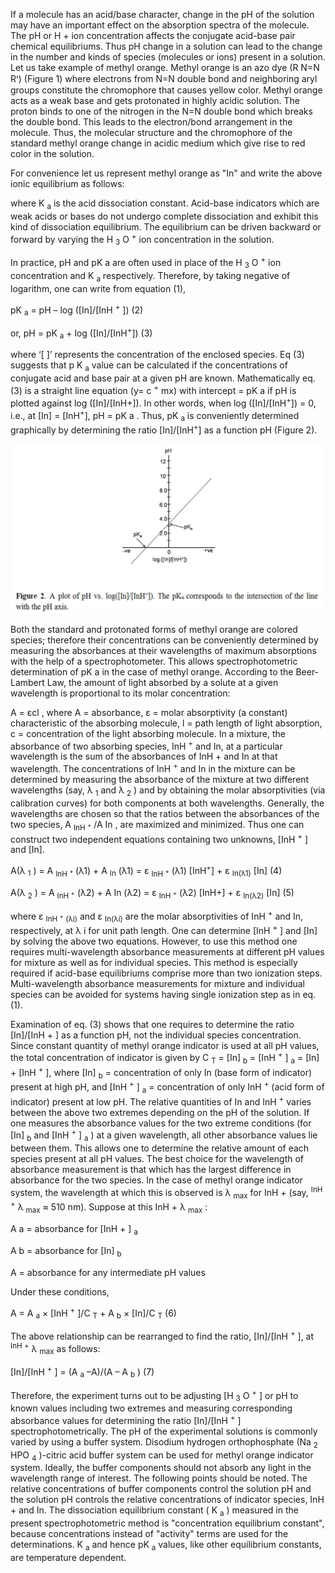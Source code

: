 If a molecule has an acid/base character, change in the pH of the solution may have an important effect on the absorption spectra of the molecule. The pH or H + ion concentration affects the conjugate acid-base pair chemical equilibriums. Thus pH change in a solution can lead to the change in the number and kinds of species (molecules or ions) present in a solution. Let us take example of methyl orange. Methyl orange is an azo dye (R N=N Rꞌ) (Figure 1) where electrons from N=N double bond and neighboring aryl groups constitute the chromophore that causes yellow color. Methyl orange acts as a weak base and gets protonated in highly acidic solution. The proton binds to one of the nitrogen in the N=N double bond which breaks the double bond. This leads to the electron/bond arrangement in the molecule. Thus, the molecular structure and the chromophore of the standard methyl orange change in acidic medium which give rise to red color in the solution.

For convenience let us represent methyl orange as "In" and write the above ionic equilibrium as follows:

where K <sub>a</sub> is the acid dissociation constant. Acid-base indicators which are weak acids or bases do not undergo complete dissociation and exhibit this kind of dissociation equilibrium. The equilibrium can be driven backward or forward by varying the H <sub>3</sub> O <sup>+</sup> ion concentration in the solution.

In practice, pH and pK a are often used in place of the H <sub>3</sub> O <sup>+</sup> ion concentration and K <sub>a</sub> respectively. Therefore, by taking negative of logarithm, one can write from equation (1),

pK <sub>a</sub> = pH – log ([In]/[InH <sup>+</sup> ]) (2)

or, pH = pK <sub>a</sub> + log ([In]/[InH<sup>+</sup>]) (3)

where ‘[ ]’ represents the concentration of the enclosed species. Eq (3) suggests that p K <sub>a</sub> value can be calculated if the concentrations of conjugate acid and base pair at a given pH are known. Mathematically eq. (3) is a straight line equation (y= c <sup>+</sup> mx) with intercept = pK a if pH is plotted against log ([In]/[InH+]). In other words, when log ([In]/[InH<sup>+</sup>]) = 0, i.e., at [In] = [InH<sup>+</sup>], pH = pK a . Thus, pK <sub>a</sub> is conveniently determined graphically by determining the ratio [In]/[InH<sup>+</sup>] as a function pH (Figure 2).

<img src="images/docpix3.jpg">

Both the standard and protonated forms of methyl orange are colored species; therefore their concentrations can be conveniently determined by measuring the absorbances at their wavelengths of maximum absorptions with the help of a spectrophotometer. This allows spectrophotometric determination of pK a in the case of methyl orange. According to the Beer-Lambert Law, the amount of light absorbed by a solute at a given wavelength is proportional to its molar concentration:

A = εcl , where A = absorbance, ε = molar absorptivity (a constant) characteristic of the absorbing molecule, l = path length of light absorption, c = concentration of the light absorbing molecule. In a mixture, the absorbance of two absorbing species, InH <sup>+</sup> and In, at a particular wavelength is the sum of the absorbances of InH + and In at that wavelength. The concentrations of InH <sup>+</sup> and In in the mixture can be determined by measuring the absorbance of the mixture at two different wavelengths (say, λ <sub>1</sub> and λ <sub>2</sub> ) and by obtaining the molar absorptivities (via calibration curves) for both components at both wavelengths. Generally, the wavelengths are chosen so that the ratios between the absorbances of the two species, A <sub>InH <sup>+</sup></sub> /A In , are maximized and minimized. Thus one can construct two independent equations containing two unknowns, [InH <sup>+</sup> ] and [In].

A(λ <sub>1</sub> ) = A <sub>InH <sup>+</sup> </sub>(λ1) + A <sub>In</sub> (λ1) = ε <sub>InH <sup>+</sup></sub> (λ1)  [InH<sup>+</sup>] + ε <sub>In(λ1)</sub> [In] (4)

A(λ <sub>2</sub> ) = A <sub>InH <sup>+</sup></sub> (λ2) + A In (λ2) = ε <sub>InH <sup>+</sup></sub> (λ2) [InH+] + ε <sub>In(λ2)</sub> [In] (5)

where ε <sub>InH <sup>+</sup> (λi)</sub> and ε <sub>In(λi)</sub> are the molar absorptivities of InH <sup>+</sup> and In, respectively, at λ i for unit path length. One can determine [InH <sup>+</sup> ] and [In] by solving the above two equations. However, to use this method one requires multi-wavelength absorbance measurements at different pH values for mixture as well as for individual species. This method is especially required if acid-base equilibriums comprise more than two ionization steps. Multi-wavelength absorbance measurements for mixture and individual species can be avoided for systems having single ionization step as in eq. (1).

Examination of eq. (3) shows that one requires to determine the ratio [In]/[InH <up>+</sup> ] as a function pH, not the individual species concentration. Since constant quantity of methyl orange indicator is used at all pH values, the total concentration of indicator is given by C <sub>T</sub> = [In] <sub>b</sub> = [InH <sup>+</sup> ] <sub>a</sub> = [In] + [InH <sup>+</sup> ], where [In] <sub>b</sub> = concentration of only In (base form of indicator) present at high pH, and [InH <sup>+</sup> ] <sub>a</sub> = concentration of only InH <sup>+</sup> (acid form of indicator) present at low pH. The relative quantities of In and InH <sup>+</sup> varies between the above two extremes depending on the pH of the solution. If one measures the absorbance values for the two extreme conditions (for [In] <sub>b</sub> and [InH <sup>+</sup> ] <sub>a</sub> ) at a given wavelength, all other absorbance values lie between them. This allows one to determine the relative amount of each species present at all pH values. The best choice for the wavelength of absorbance measurement is that which has the largest difference in absorbance for the two species. In the case of methyl orange indicator system, the wavelength at which this is observed is λ <sub>max</sub> for InH + (say, <sup>InH +</sup> λ <sub>max</sub> ≈ 510 nm). Suppose at this InH + λ <sub>max</sub> :

A a = absorbance for [InH + ] <sub>a</sub>

A b = absorbance for [In] <sub>b</sub>

A = absorbance for any intermediate pH values

Under these conditions,

A = A <sub>a</sub> × [InH <sup>+</sup> ]/C <sub>T</sub> + A <sub>b</sub> × [In]/C <sub>T</sub> (6)

The above relationship can be rearranged to find the ratio, [In]/[InH <sup>+</sup> ], at <sup>InH +</sup> λ <sub>max</sub> as follows:

[In]/[InH <sup>+</sup> ] = (A <sub>a</sub> –A)/(A – A <sub>b</sub> ) (7)

Therefore, the experiment turns out to be adjusting [H <sub>3</sub> O <sup>+</sup> ] or pH to known values including two extremes and measuring corresponding absorbance values for determining the ratio [In]/[InH <sup>+</sup> ] spectrophotometrically. The pH of the experimental solutions is commonly varied by using a buffer system. Disodium hydrogen orthophosphate (Na <sub>2</sub> HPO <sub>4</sub> )-citric acid buffer system can be used for methyl orange indicator system. Ideally, the buffer components should not absorb any light in the wavelength range of interest. The following points should be noted. The relative concentrations of buffer components control the solution pH and the solution pH controls the relative concentrations of indicator species, InH + and In. The dissociation equilibrium constant ( K <sub>a</sub> ) measured in the present spectrophotometric method is "concentration equilibrium constant", because concentrations instead of "activity" terms are used for the determinations. K <sub>a</sub> and hence pK <sub>a</sub> values, like other equilibrium constants, are temperature dependent.

